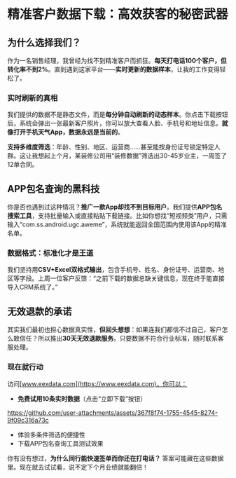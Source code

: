 # 精准客户数据下载：高效获客的秘密武器  

## 为什么选择我们？  

作为一名销售经理，我曾经为找不到精准客户而抓狂。**每天打电话100个客户，但转化率不到2%**。直到遇到这家平台——**实时更新的数据样本**，让我的工作变得轻松了。  

### 实时刷新的真相  



我们提供的数据不是静态文件，而是**每分钟自动刷新的动态样本**。你点击下载按钮后，系统会弹出一张最新客户照片，你可以放大查看人脸、手机号和地址信息。**就像打开手机天气App，数据永远是当前的**。  

**支持多维度筛选**：年龄、性别、地区、运营商……甚至能按身份证号锁定特定人群。这让我想起上个月，某装修公司用“装修数据”筛选出30-45岁业主，一周签了12单合同。  

## APP包名查询的黑科技  

你是否也遇到过这种情况？**推广一款App却找不到目标用户**。我们提供**APP包名搜索工具**，支持批量输入或直接粘贴下载链接。比如你想找“短视频类”用户，只需输入“com.ss.android.ugc.aweme”，系统就能返回全国范围内使用该App的精准名单。  

### 数据格式：标准化才是王道  

我们坚持用**CSV+Excel双格式输出**，包含手机号、姓名、身份证号、运营商、地区等字段。上周一位客户反馈：“之前下载的数据总缺关键信息，现在终于能直接导入CRM系统了。”  

## 无效退款的承诺  

其实我们最初也担心数据真实性，**但回头想想**：如果连我们都信不过自己，客户怎么敢信任？所以推出**30天无效退款服务**。只要数据不符合行业标准，随时联系客服处理。  

### 现在就行动  

访问[www.eexdata.com](https://www.eexdata.com)，你可以：  
- **免费试用10条实时数据**（点击“立即下载”按钮）  

https://github.com/user-attachments/assets/367f8f74-1755-4545-8274-9f09c316a73c

- 体验多条件筛选的便捷性  
- 下载APP包名查询工具测试效果  

你有没有想过，**为什么同行能快速签单而你还在打电话？** 答案可能藏在这些数据里。现在就去试试看，说不定下个月业绩就能翻倍！